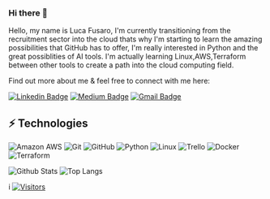 ### Hi there 👋

  Hello, my name is Luca Fusaro, I'm currently transitioning from the recruitment sector into the cloud thats why I'm starting to learn the amazing possibilities that GitHub has to offer, I'm really interested in Python and the great possiblities of AI tools. I'm actually learning Linux,AWS,Terraform between other tools to create a path into the cloud computing field.  

Find out more about me & feel free to connect with me here:

<!-- Replace the fields below with the information requested. Remember to remove the encapsulating <> characters. For spaces in names, use %20 (e.g. Broadus%20Palmer) -->

[![Linkedin Badge](https://img.shields.io/badge/-Luca%20Fusaro-blue?style=flat-square&logo=Linkedin&logoColor=white&link=https://www.linkedin.com/in/luca-pedro-fusaro-7b1950241 )](https://www.linkedin.com/in/luca-pedro-fusaro-7b1950241/)
[![Medium Badge](https://img.shields.io/badge/Luca%20Fusaro-12100E?style=flat-square&logo=medium&logoColor=white&link=https://www.linkedin.com/newsletters/level-up-in-tech-6746961814677987328/)](https://www.linkedin.com/newsletters/level-up-in-tech-6746961814677987328/)
[![Gmail Badge](https://img.shields.io/badge/-luca.fusaro1996@gmail.com-c14438?style=flat-square&logo=Gmail&logoColor=white&link=mailto:luca.fusaro1996@gmail.com)](mailto:luca.fusaro1996@gmail.com)

## ⚡ Technologies

<!-- Check out the Badges folder for more badges -->

![Amazon AWS](https://img.shields.io/badge/Amazon%20AWS-232F3E?style=flat-square&logo=amazon-aws)
![Git](https://img.shields.io/badge/-Git-black?style=flat-square&logo=git)
![GitHub](https://img.shields.io/badge/-GitHub-181717?style=flat-square&logo=github)
![Python](https://img.shields.io/badge/-Python-black?style=flat-square&logo=Python)
![Linux](https://img.shields.io/badge/Linux-FCC624?style=flat-square&logo=linux&logoColor=black)
![Trello](https://img.shields.io/badge/Trello-%23026AA7.svg?style=flat-square&logo=Trello&logoColor=white)
![Docker](https://img.shields.io/badge/docker-%230db7ed.svg?style=for-the-badge&logo=docker&logoColor=white)
![Terraform](https://img.shields.io/badge/terraform-%235835CC.svg?style=for-the-badge&logo=terraform&logoColor=white)

<!-- Replace the fields below with the information requested. Remember to remove the encapsulating <> characters. -->

![Github Stats](https://github-readme-stats.vercel.app/api?username=lucafus&count_private=true&show_icons=true&include_all_commits=true)
![Top Langs](https://github-readme-stats.vercel.app/api/top-langs/?username=lucafus&hide=TeX&layout=compact)

i
[![Visitors](https://api.visitorbadge.io/api/visitors?path=lucafus%2Flucafush&label=VISITORS&countColor=%23263759)](https://visitorbadge.io/status?path=lucafus%2Flucafus)
